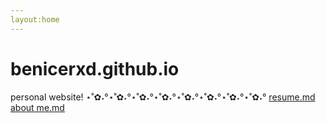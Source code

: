 ```yaml
---
layout:home
---
```

# benicerxd.github.io
personal website!
⋆˚✿˖°⋆˚✿˖°⋆˚✿˖°⋆˚✿˖°⋆˚✿˖°⋆˚✿˖°⋆˚✿˖°⋆˚✿˖°
[resume.md](/benicerxd.github.io/resume.md)
[about me.md](/benicerxd.github.io/about%20me.md)